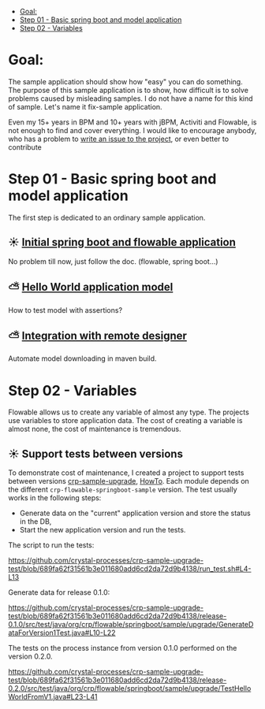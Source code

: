 <!-- TOC -->
* [Goal:](#goal)
* [Step 01 - Basic spring boot and model application](#step-01---basic-spring-boot-and-model-application)
* [Step 02 - Variables](#step-02---variables)
<!-- TOC -->

# Goal:
The sample application should show how "easy" you can do something. The purpose of this sample application is to show,
how difficult is to solve problems caused by misleading samples. I do not have a name for this kind of sample. 
Let's name it fix-sample application.

Even my 15+ years in BPM and 10+ years with jBPM, Activiti and Flowable, is not enough to find and cover everything. 
I would like to encourage anybody, who has a problem to [write an issue to the project](https://github.com/crystal-processes/crp-flowable-springboot-sample/issues), or even better to contribute 

# Step 01 - Basic spring boot and model application
The first step is dedicated to an ordinary sample application. 
## :sunny: [Initial spring boot and flowable application](docs/01_sample/01-initialApp.md)
No problem till now, just follow the doc. (flowable, spring boot...)
## :partly_sunny: [Hello World application model](docs/01_sample/02-helloWorld.md)
How to test model with assertions?
## :partly_sunny: [Integration with remote designer](docs/01_sample/03-designer.md)
Automate model downloading in maven build.

# Step 02 - Variables
Flowable allows us to create any variable of almost any type. The projects use variables to store application data. 
The cost of creating a variable is almost none, the cost of maintenance is tremendous. 
## :sunny: Support tests between versions
To demonstrate cost of maintenance, I created a project to support tests between versions [crp-sample-upgrade](https://github.com/crystal-processes/crp-sample-upgrade-test), 
[HowTo](https://github.com/crystal-processes/crp-sample-upgrade-test?tab=readme-ov-file#prerequisites). 
Each module depends on the different `crp-flowable-springboot-sample` version. The test usually works in the following steps:
- Generate data on the "current" application version and store the status in the DB,
- Start the new application version and run the tests.

The script to run the tests:

https://github.com/crystal-processes/crp-sample-upgrade-test/blob/689fa62f31561b3e011680add6cd2da72d9b4138/run_test.sh#L4-L13

Generate data for release 0.1.0:

https://github.com/crystal-processes/crp-sample-upgrade-test/blob/689fa62f31561b3e011680add6cd2da72d9b4138/release-0.1.0/src/test/java/org/crp/flowable/springboot/sample/upgrade/GenerateDataForVersion1Test.java#L10-L22

The tests on the process instance from version 0.1.0 performed on the version 0.2.0.

https://github.com/crystal-processes/crp-sample-upgrade-test/blob/689fa62f31561b3e011680add6cd2da72d9b4138/release-0.2.0/src/test/java/org/crp/flowable/springboot/sample/upgrade/TestHelloWorldFromV1.java#L23-L41